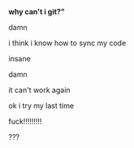 **why can't i git?"**

damn

i think i know how to sync my code

insane

damn

it can't work again

ok i try my last time

fuck!!!!!!!!!

???